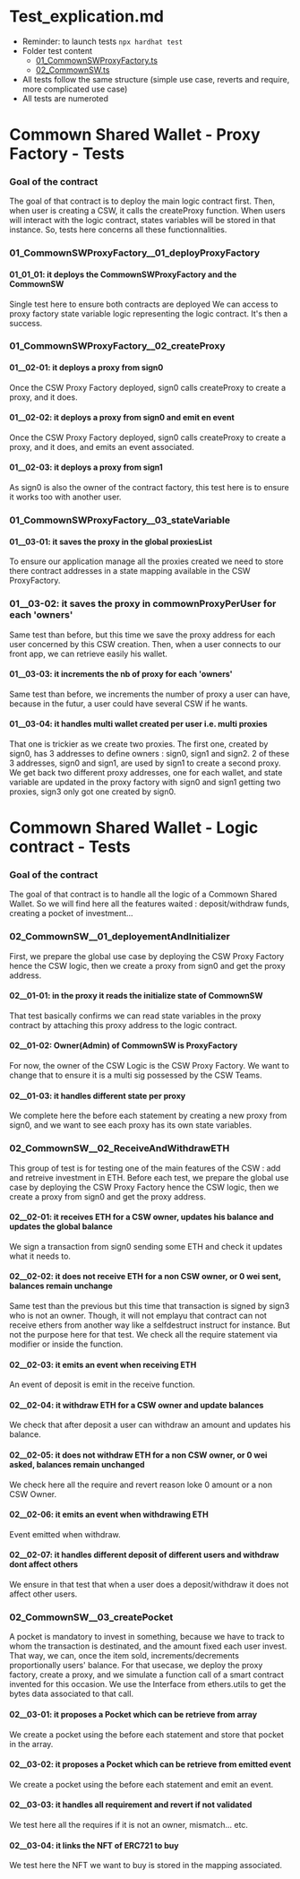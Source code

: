 # Test_explication.md

-   Reminder: to launch tests `npx hardhat test` 
-   Folder test content
    -   [01_CommownSWProxyFactory.ts](#commownsw-proxy-factory)
    -   [02_CommownSW.ts](#commownsw)
-   All tests follow the same structure (simple use case, reverts and require, more complicated use case)
-   All tests are numeroted


# Commown Shared Wallet - Proxy Factory - Tests <a name="commownsw-proxy-factory"></a>

### Goal of the contract
The goal of that contract is to deploy the main logic contract first. Then, when user is creating a CSW, it calls the createProxy function. When users will interact with the logic contract, states variables will be stored in that instance.
So, tests here concerns all these functionnalities.

### 01_CommownSWProxyFactory__01_deployProxyFactory
#### 01_01_01: it deploys the CommownSWProxyFactory and the CommownSW
Single test here to ensure both contracts are deployed
We can access to proxy factory state variable logic representing the logic contract. It's then a success.

### 01_CommownSWProxyFactory__02_createProxy
#### 01__02-01: it deploys a proxy from sign0
Once the CSW Proxy Factory deployed, sign0 calls createProxy to create a proxy, and it does.
#### 01__02-02: it deploys a proxy from sign0 and emit en event
Once the CSW Proxy Factory deployed, sign0 calls createProxy to create a proxy, and it does, and emits an event associated.
#### 01__02-03: it deploys a proxy from sign1
As sign0 is also the owner of the contract factory, this test here is to ensure it works too with another user.

### 01_CommownSWProxyFactory__03_stateVariable
#### 01__03-01: it saves the proxy in the global proxiesList
To ensure our application manage all the proxies created we need to store there contract addresses in a state mapping available in the CSW ProxyFactory.
### 01__03-02: it saves the proxy in commownProxyPerUser for each 'owners'
Same test than before, but this time we save the proxy address for each user concerned by this CSW creation. Then, when a user connects to our front app, we can retrieve easily his wallet.
#### 01__03-03: it increments the nb of proxy for each 'owners'
Same test than before, we increments the number of proxy a user can have, because in the futur, a user could have several CSW if he wants.
#### 01__03-04: it handles multi wallet created per user i.e. multi proxies
That one is trickier as we create two proxies. The first one, created by sign0, has 3 addresses to define owners : sign0, sign1 and sign2. 2 of these 3 addresses, sign0 and sign1, are used by sign1 to create a second proxy. We get back two different proxy addresses, one for each wallet, and state variable are updated in the proxy factory with sign0 and sign1 getting two proxies, sign3 only got one created by sign0.


# Commown Shared Wallet - Logic contract - Tests <a name="commownsw"></a>

### Goal of the contract
The goal of that contract is to handle all the logic of a Commown Shared Wallet. So we will find here all the features waited : deposit/withdraw funds, creating a pocket of investment...

### 02_CommownSW__01_deployementAndInitializer
First, we prepare the global use case by deploying the CSW Proxy Factory hence the CSW logic, then we create a proxy from sign0 and get the proxy address. 
#### 02__01-01: in the proxy it reads the initialize state of CommownSW
That test basically confirms we can read state variables in the proxy contract by attaching this proxy address to the logic contract.
#### 02__01-02: Owner(Admin) of CommownSW is ProxyFactory
For now, the owner of the CSW Logic is the CSW Proxy Factory. We want to change that to ensure it is a multi sig possessed by the CSW Teams.
#### 02__01-03: it handles different state per proxy
We complete here the before each statement by creating a new proxy from sign0, and we want to see each proxy has its own state variables.

### 02_CommownSW__02_ReceiveAndWithdrawETH
This group of test is for testing one of the main features of the CSW : add and retreive investment in ETH.
Before each test, we prepare the global use case by deploying the CSW Proxy Factory hence the CSW logic, then we create a proxy from sign0 and get the proxy address.
#### 02__02-01: it receives ETH for a CSW owner, updates his balance and updates the global balance
We sign a transaction from sign0 sending some ETH and check it updates what it needs to.
#### 02__02-02: it does not receive ETH for a non CSW owner, or 0 wei sent, balances remain unchange
Same test than the previous but this time that transaction is signed by sign3 who is not an owner. Though, it will not emplayu that contract can not receive ethers from another way like a selfdestruct instruct for instance. But not the purpose here for that test.
We check all the require statement via modifier or inside the function.
#### 02__02-03: it emits an event when receiving ETH
An event of deposit is emit in the receive function.
#### 02__02-04: it withdraw ETH for a CSW owner and update balances
We check that after deposit a user can withdraw an amount and updates his balance.
#### 02__02-05: it does not withdraw ETH for a non CSW owner, or 0 wei asked, balances remain unchanged
We check here all the require and revert reason loke 0 amount or a non CSW Owner.
#### 02__02-06: it emits an event when withdrawing ETH
Event emitted when withdraw.
#### 02__02-07: it handles different deposit of different users and withdraw dont affect others
We ensure in that test that when a user does a deposit/withdraw it does not affect other users.

### 02_CommownSW__03_createPocket
A pocket is mandatory to invest in something, because we have to track to whom the transaction is destinated, and the amount fixed each user invest. That way, we can, once the item sold, increments/decrements proportionally users' balance.
For that usecase, we deploy the proxy factory, create a proxy, and we simulate a function call of a smart contract invented for this occasion. We use the Interface from ethers.utils to get the bytes data associated to that call.
#### 02__03-01: it proposes a Pocket which can be retrieve from array
We create a pocket using the before each statement and store that pocket in the array.
#### 02__03-02: it proposes a Pocket which can be retrieve from emitted event
We create a pocket using  the before each statement and emit an event.
#### 02__03-03: it handles all requirement and revert if not validated
We test here all the requires if it is not an owner, mismatch... etc.
#### 02__03-04: it links the NFT of ERC721 to buy
We test here the NFT we want to buy is stored in the mapping associated.
